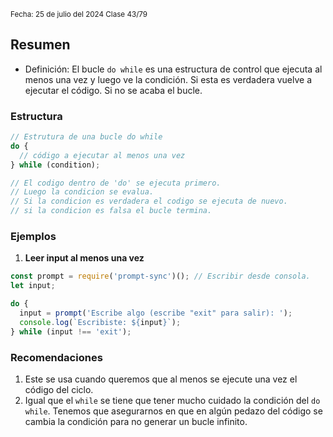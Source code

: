 <sub> Fecha: 25 de julio del 2024 </sub>
<sub> Clase 43/79 </sub>
## Resumen

- Definición: El bucle `do while` es una estructura de control que ejecuta al menos una vez y luego ve la condición. Si esta es verdadera vuelve a ejecutar el código. Si no se acaba el bucle. 
### Estructura

```JavaScript
// Estrutura de una bucle do while
do {
  // código a ejecutar al menos una vez
} while (condition);

// El codigo dentro de 'do' se ejecuta primero.
// Luego la condicion se evalua. 
// Si la condicion es verdadera el codigo se ejecuta de nuevo.
// si la condicion es falsa el bucle termina. 
```
### Ejemplos

1. **Leer input al menos una vez**

```JavaScript
const prompt = require('prompt-sync')(); // Escribir desde consola.
let input;

do {
  input = prompt('Escribe algo (escribe "exit" para salir): ');
  console.log(`Escribiste: ${input}`);
} while (input !== 'exit');
```
### Recomendaciones

1. Este se usa cuando queremos que al menos se ejecute una vez el código del ciclo. 
2. Igual que el `while` se tiene que tener mucho cuidado la condición del `do while`. Tenemos que asegurarnos en que en algún pedazo del código se cambia la condición para no generar un bucle infinito. 